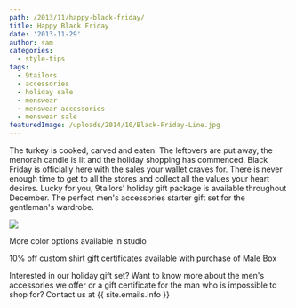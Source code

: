 ```yaml
---
path: /2013/11/happy-black-friday/
title: Happy Black Friday
date: '2013-11-29'
author: sam
categories:
  - style-tips
tags:
  - 9tailors
  - accessories
  - holiday sale
  - menswear
  - menswear accessories
  - menswear sale
featuredImage: /uploads/2014/10/Black-Friday-Line.jpg
---
```

The turkey is cooked, carved and eaten. The leftovers are put away, the menorah candle is lit and the holiday shopping has commenced. Black Friday is officially here with the sales your wallet craves for. There is never enough time to get to all the stores and collect all the values your heart desires. Lucky for you, 9tailors' holiday gift package is available throughout December. The perfect men's accessories starter gift set for the gentleman's wardrobe.

[![](http://3.bp.blogspot.com/-QzE6qG5YYAc/Upg8OkuZo5I/AAAAAAAAAM4/dufNA90359s/s640/9t+blog-holiday+male+box.jpg)](http://3.bp.blogspot.com/-QzE6qG5YYAc/Upg8OkuZo5I/AAAAAAAAAM4/dufNA90359s/s1600/9t+blog-holiday+male+box.jpg)

More color options available in studio

10% off custom shirt gift certificates available with purchase of Male Box

Interested in our holiday gift set? Want to know more about the men's accessories we offer or a gift certificate for the man who is impossible to shop for? Contact us at {{ site.emails.info }}